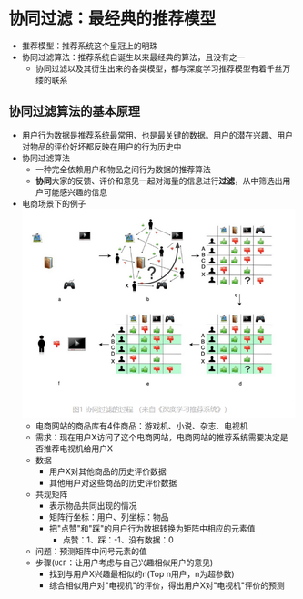 # 协同过滤：最经典的推荐模型

* 推荐模型：推荐系统这个皇冠上的明珠
* 协同过滤算法：推荐系统自诞生以来最经典的算法，且没有之一
  * 协同过滤以及其衍生出来的各类模型，都与深度学习推荐模型有着千丝万缕的联系

## 协同过滤算法的基本原理
* 用户行为数据是推荐系统最常用、也是最关键的数据。用户的潜在兴趣、用户对物品的评价好坏都反映在用户的行为历史中
* 协同过滤算法
  * 一种完全依赖用户和物品之间行为数据的推荐算法
  * **协同**大家的反馈、评价和意见一起对海量的信息进行**过滤**，从中筛选出用户可能感兴趣的信息
* 电商场景下的例子  
![协同过滤的过程](https://github.com/tbtbljj/study/blob/master/%E6%B7%B1%E5%BA%A6%E5%AD%A6%E4%B9%A0%E6%8E%A8%E8%8D%90%E7%B3%BB%E7%BB%9F%E5%AE%9E%E6%88%98/%E5%9B%BE%E7%89%87%E8%B5%84%E6%96%99/%E5%8D%8F%E5%90%8C%E8%BF%87%E6%BB%A4%E7%9A%84%E8%BF%87%E7%A8%8B.png)
  * 电商网站的商品库有4件商品：游戏机、小说、杂志、电视机
  * 需求：现在用户X访问了这个电商网站，电商网站的推荐系统需要决定是否推荐电视机给用户X
  * 数据
    * 用户X对其他商品的历史评价数据
    * 其他用户对这些商品的历史评价数据
  * 共现矩阵
    * 表示物品共同出现的情况
    * 矩阵行坐标：用户、列坐标：物品
    * 把"点赞"和"踩"的用户行为数据转换为矩阵中相应的元素值
      * 点赞：1、踩：-1、没有数据：0
  * 问题：预测矩阵中问号元素的值
  * 步骤(`UCF`：让用户考虑与自己兴趣相似用户的意见)
    * 找到与用户X兴趣最相似的n(Top n用户，n为超参数)
    * 综合相似用户对"电视机"的评价，得出用户X对"电视机"评价的预测

